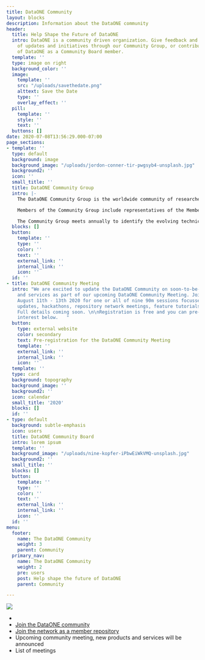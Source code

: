 ```yaml
---
title: DataONE Community
layout: blocks
description: Information about the DataONE community
header:
  title: Help Shape the Future of DataONE
  intro: DataONE is a community driven organization. Give feedback and stay appraised
    of updates and initiatives through our Community Group, or contribute to the future
    of DataONE as a Community Board member.
  template: ''
  type: image on right
  background_color: ''
  image:
    template: ''
    src: "/uploads/savethedate.png"
    alttext: Save the Date
    type: ''
    overlay_effect: ''
  pill:
    template: ''
    style: ''
    text: ''
  buttons: []
date: 2020-07-08T13:56:29.000-07:00
page_sections:
- template: ''
  type: default
  background: image
  background_image: "/uploads/jordon-conner-tir-pwgsyb4-unsplash.jpg"
  background2: ''
  icon: ''
  small_title: ''
  title: DataONE Community Group
  intro: |-
    The DataONE Community Group is the worldwide community of researchers, information managers, librarians, data authors, users, and diverse stakeholders that makeup the DataONE partnership communities. The primary function of the Community Group is to represent the needs and interests of these communities in the activities of DataONE and provide guidance that informs the development and activities of DataONE, facilitating the organization in achieving its vision and mission.

    Members of the Community Group include representatives of the Member Repositories and all other relevant groups (e.g. research networks, professional societies, libraries, academic institutions, data centers, data repositories, environmental observatory networks, educators, scientists, policy makers, administrators, citizen scientists, international organizations, NGOs, private companies, etc.)

    The Community Group meets annually to identify the evolving technical challenges and opportunities that can be applied to advance education, research, and policy through the use of DataONE data products, tools, and services.
  blocks: []
  button:
    template: ''
    type: ''
    color: ''
    text: ''
    external_link: ''
    internal_link: ''
    icon: ''
  id: ''
- title: DataONE Community Meeting
  intro: "We are excited to update the DataONE Community on soon-to-be-released products
    and services as part of our upcoming DataONE Community Meeting. Join us online
    August 11th - 13th 2020 for one or all of nine 90m sessions focussed on program
    updates, hackathons, repository network meetings, feature tutorials and more.
    Full details coming soon. \n\nRegistration is free and you can pre-register your
    interest below.   "
  button:
    type: external website
    color: secondary
    text: Pre-registration for the DataONE Community Meeting
    template: ''
    external_link: ''
    internal_link: ''
    icon: ''
  template: ''
  type: card
  background: topography
  background_image: ''
  background2: ''
  icon: calendar
  small_title: '2020'
  blocks: []
  id: ''
- type: default
  background: subtle-emphasis
  icon: users
  title: DataONE Community Board
  intro: lorem ipsum
  template: ''
  background_image: "/uploads/nine-kopfer-iPbwEiWkVMQ-unsplash.jpg"
  background2: ''
  small_title: ''
  blocks: []
  button:
    template: ''
    type: ''
    color: ''
    text: ''
    external_link: ''
    internal_link: ''
    icon: ''
  id: ''
menu:
  footer:
    name: The DataONE Community
    weight: 3
    parent: Community
  primary_nav:
    name: The DataONE Community
    weight: 2
    pre: users
    post: Help shape the future of DataONE
    parent: Community

---
```

![](/uploads/savethedate.png)

* 
* [Join the DataONE community](/jointhecommunity/)
* [Join the network as a member repository](/jointhenetwork/)
* Upcoming community meeting, new products and services will be announced
* List of meetings